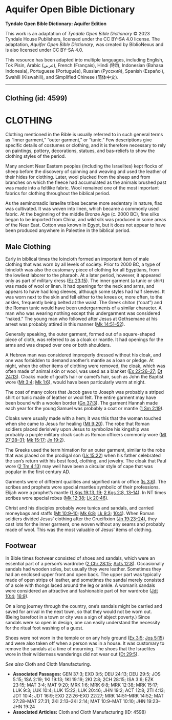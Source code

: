 # Aquifer Open Bible Dictionary

**Tyndale Open Bible Dictionary: Aquifer Edition**

This work is an adaptation of *Tyndale Open Bible Dictionary* © 2023 Tyndale House Publishers, licensed under the CC BY\-SA 4\.0 license. The adaptation, *Aquifer Open Bible Dictionary*, was created by BiblioNexus and is also licensed under CC BY\-SA 4\.0\.

This resource has been adapted into multiple languages, including English, Tok Pisin, Arabic (عربي), French (Français), Hindi (हिंदी), Indonesian (Bahasa Indonesia), Portuguese (Português), Russian (Русский), Spanish (Español), Swahili (Kiswahili), and Simplified Chinese (简体中文).



--------------------------------

## Clothing (id: 4599)

CLOTHING
========

Clothing mentioned in the Bible is usually referred to in such general terms as “inner garment,” “outer garment,” or “tunic.” Few descriptions give specific details of costumes or clothing, and it is therefore necessary to rely on paintings, pottery, decorations, statues, and bas\-reliefs to show the clothing styles of the period.

Many ancient Near Eastern peoples (including the Israelites) kept flocks of sheep before the discovery of spinning and weaving and used the leather of their hides for clothing. Later, wool plucked from the sheep and from branches on which the fleece had accumulated as the animals brushed past was made into a feltlike fabric. Wool remained one of the most important fabrics for clothing throughout the biblical period.

As the seminomadic Israelite tribes became more sedentary in nature, flax was cultivated. It was woven into linen, which became a commonly used fabric. At the beginning of the middle Bronze Age (c. 2000 BC), fine silks began to be imported from China, and wild silk was produced in some areas of the Near East. Cotton was known in Egypt, but it does not appear to have been produced anywhere in Palestine in the biblical period.

Male Clothing
-------------

Early in biblical times the loincloth formed an important item of male clothing that was worn by all levels of society. Prior to 2000 BC, a type of loincloth was also the customary piece of clothing for all Egyptians, from the lowliest laborer to the pharaoh. At a later period, however, it appeared only as part of military dress ([Ez 23:15](https://ref.ly/Ezek23:15)). The inner garment (a tunic or shirt) was made of wool or linen. It had openings for the neck and arms, and appears to have had long sleeves, although some styles had half sleeves. It was worn next to the skin and fell either to the knees or, more often, to the ankles, frequently being belted at the waist. The Greek chiton (“coat”) and the Roman tunic would have been undergarments of a similar character. A man who was wearing nothing except this undergarment was considered “naked.” The young man who followed after Jesus at Gethsemane at his arrest was probably attired in this manner ([Mk 14:51–52](https://ref.ly/Mark14:51-Mark14:52)).

Generally speaking, the outer garment, formed out of a square\-shaped piece of cloth, was referred to as a cloak or mantle. It had openings for the arms and was draped over one or both shoulders.

A Hebrew man was considered improperly dressed without his cloak, and one was forbidden to demand another’s mantle as a loan or pledge. At night, when the other items of clothing were removed, the cloak, which was often made of animal skin or wool, was used as a blanket ([Ex 22:26–27](https://ref.ly/Exod22:26-Exod22:27); [Dt 24:13](https://ref.ly/Deut24:13)). Cloaks made of goat’s hair or camel’s hair, such as John the Baptist wore ([Mt 3:4](https://ref.ly/Matt3:4); [Mk 1:6](https://ref.ly/Mark1:6)), would have been particularly warm at night.

The coat of many colors that Jacob gave to Joseph was probably a striped shirt or tunic made of leather or wool felt. The entire garment may have been bound with a woolen border ([Gn 37:3](https://ref.ly/Gen37:3)). The garment Hannah made each year for the young Samuel was probably a coat or mantle ([1 Sm 2:19](https://ref.ly/1Sam2:19)).

Cloaks were usually made with a hem; it was this that the woman touched when she came to Jesus for healing ([Mt 9:20](https://ref.ly/Matt9:20)). The robe that Roman soldiers placed derisively upon Jesus to symbolize his kingship was probably a purple military cloak such as Roman officers commonly wore ([Mt 27:28–31](https://ref.ly/Matt27:28-Matt27:31); [Mk 15:17](https://ref.ly/Mark15:17); [Jn 19:2](https://ref.ly/John19:2)).

The Greeks used the term himation for an outer garment, similar to the robe that was placed on the prodigal son ([Lk 15:22](https://ref.ly/Luke15:22)) when his father celebrated the son’s return with his best food, clothing, and jewelry. The cloak that Paul wore ([2 Tm 4:13](https://ref.ly/2Tim4:13)) may well have been a circular style of cape that was popular in the first century AD.

Garments were of different qualities and signified rank or office ([Is 3:6](https://ref.ly/Isa3:6)). The scribes and prophets wore special mantles symbolic of their professions. Elijah wore a prophet’s mantle ([1 Kgs 19:13, 19](https://ref.ly/1Kgs19:13,1Kgs19:19); [2 Kgs 2:8, 13–14](https://ref.ly/2Kgs2:8,2Kgs2:13-2Kgs2:14)). In NT times scribes wore special robes ([Mk 12:38](https://ref.ly/Mark12:38); [Lk 20:46](https://ref.ly/Luke20:46)).

Christ and his disciples probably wore tunics and sandals, and carried moneybags and staffs ([Mt 10:9–10](https://ref.ly/Matt10:9-Matt10:10); [Mk 6:8](https://ref.ly/Mark6:8); [Lk 9:3](https://ref.ly/Luke9:3); [10:4](https://ref.ly/Luke10:4)). When Roman soldiers divided Jesus’ clothing after the Crucifixion ([Jn 19:23–24](https://ref.ly/John19:23-John19:24)), they cast lots for the inner garment, one woven without any seams and probably made of wool. This was the most valuable of Jesus’ items of clothing.

Footwear
--------

In Bible times footwear consisted of shoes and sandals, which were an essential part of a person’s wardrobe ([2 Chr 28:15](https://ref.ly/2Chr28:15); [Acts 12:8](https://ref.ly/Acts12:8)). Occasionally sandals had wooden soles, but usually they were leather. Sometimes they had an enclosed upper front and open back. The upper part was typically made of open strips of leather, and sometimes the sandal merely consisted of a sole with thongs laced around the leg or ankle. A woman’s sandals were considered an attractive and fashionable part of her wardrobe ([Jdt 10:4](https://ref.ly/Jdt10:4); [16:9](https://ref.ly/Jdt16:9)).

On a long journey through the country, one’s sandals might be carried and saved for arrival in the next town, so that they would not be worn out. (Being barefoot in a town or city was a sign of abject poverty.) Since sandals were so open in design, one can easily understand the necessity for the ritual foot washing of a guest.

Shoes were not worn in the temple or on any holy ground ([Ex 3:5](https://ref.ly/Exod3:5); [Jos 5:15](https://ref.ly/Josh5:15)) and were also taken off when a person was in a house. It was customary to remove the sandals at a time of mourning. The shoes that the Israelites wore in their wilderness wanderings did not wear out ([Dt 29:5](https://ref.ly/Deut29:5)).

*See also* Cloth and Cloth Manufacturing.

* **Associated Passages:** GEN 37:3; EXO 3:5; DEU 24:13; DEU 29:5; JOS 5:15; 1SA 2:19; 1KI 19:13; 1KI 19:19; 2KI 2:8; 2CH 28:15; ISA 3:6; EZK 23:15; MAT 3:4; MAT 9:20; MRK 1:6; MRK 6:8; MRK 12:38; MRK 15:17; LUK 9:3; LUK 10:4; LUK 15:22; LUK 20:46; JHN 19:2; ACT 12:8; 2TI 4:13; JDT 10:4; JDT 16:9; EXO 22:26–EXO 22:27; MRK 14:51–MRK 14:52; MAT 27:28–MAT 27:31; 2KI 2:13–2KI 2:14; MAT 10:9–MAT 10:10; JHN 19:23–JHN 19:24
* **Associated Articles:** Cloth and Cloth Manufacturing (ID: 4598)

